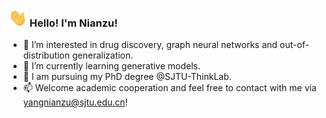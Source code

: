 ### <img src="./assets/wave.gif" width="30px"> Hello! I'm Nianzu!
<!-- - 👋 Hi, I’m @yangnianzu0515 -->
- 👀 I’m interested in drug discovery, graph neural networks and out-of-distribution generalization.
- 🌱 I’m currently learning generative models.
- 💞️ I am pursuing my PhD degree @SJTU-ThinkLab.
- 📫 Welcome academic cooperation and feel free to contact with me via yangnianzu@sjtu.edu.cn!

<!---
yangnianzu0515/yangnianzu0515 is a ✨ special ✨ repository because its `README.md` (this file) appears on your GitHub profile.
You can click the Preview link to take a look at your changes.
--->
